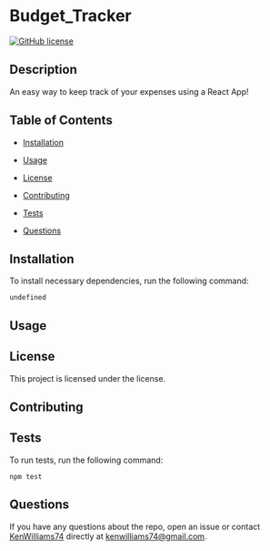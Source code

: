 # Budget_Tracker
  [![GitHub license](https://img.shields.io/badge/budget--blue.svg)](https://github.com/KenWilliams74/budget_tracker)
  
  ## Description
  
  An easy way to keep track of your expenses using a React App!
  
  ## Table of Contents 
  
  * [Installation](#installation)
  
  * [Usage](#usage)
  
  * [License](#license)
  
  * [Contributing](#contributing)
  
  * [Tests](#tests)
  
  * [Questions](#questions)
  
  ## Installation
  
  To install necessary dependencies, run the following command:
  
  ```
  undefined
  ```
  
  ## Usage
  
  
  
  ## License
  
  This project is licensed under the  license.
    
  ## Contributing
  
  
  
  ## Tests
  
  To run tests, run the following command:
  
  ```
  npm test
  ```
  
  ## Questions
  
  If you have any questions about the repo, open an issue or contact [KenWilliams74](https://github.com/KenWilliams74) directly at kenwilliams74@gmail.com.
  
  